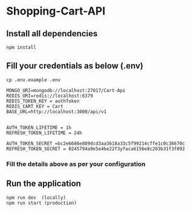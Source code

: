 # Shopping-Cart-API

## Install all dependencies

`npm install`

## Fill your credentials as below (.env)

```
cp .env.example .env

MONGO_URI=mongodb://localhost:27017/Cart-Api
REDIS_URI=redis://localhost:6379
REDIS_TOKEN_KEY = authToken
REDIS_CART_KEY = Cart
BASE_URL=http://localhost:3000/api/v1


AUTH_TOKEN_LIFETIME = 1h
REFRESH_TOKEN_LIFETIME = 24h

AUTH_TOKEN_SECRET =bc2e6686e889dcd3aa3618a33c5f99214cffe1c0c36670c
REFRESH_TOKEN_SECRET = 0245794a9e5e4be22f3yfaca6156e8c203b31f3f092

```

### Fill the details above as per your configuration

## Run the application

```
npm run dev  (locally)
npm run start (production)
```
